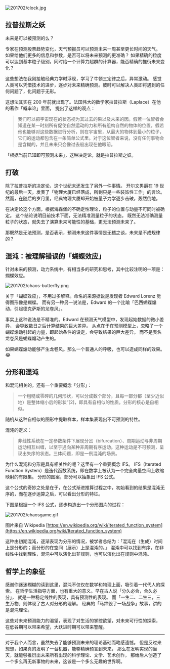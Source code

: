 

![201702/clock.jpg](https://e25ba8-log4d-c.dijingchao.com/upload_dropbox/201702/clock.jpg)

## 拉普拉斯之妖

未来是可以被预测的么？

专家在预测股票趋势变化，天气预报员可以预测未来一周甚至更长时间的天气。
如果给他们更多的信息和参数，是否可以将未来预测的更准确？
如果精确的粒度可以达到基本粒子级别，同时给一个计算力超群的计算器，能否精确的推衍未来变化？

<!-- more -->

这些想法在我刚接触经典力学时浮现，学习了牛顿三定律之后，异常激动。
感觉人类可以凭借技术的进步，逐步对未来精确预测。彼时可以解决人类即将遇到的任何问题了，化问题于无形。

这想法其实在 200 年前就出现了。法国伟大的数学家拉普拉斯（Laplace）在他的著作「概率论」里面，
提出了这样的观点：

>   我们可以把宇宙现在的状态视为其过去的果以及未来的因。假若一位智者会知道在某一时刻所有促使自然运动的力和所有组构自然的物体的位置，假若他也能够对这些数据进行分析，则在宇宙里，从最大的物体到最小的粒子，它们的运动都包含在一条简单公式里。对于这位智者来说，没有任何事物会是含糊的，并且未来只会像过去般出现在他眼前。

「根据当前已知即可预测未来」，这种决定论，就是拉普拉斯之妖。

## 打破

除了拉普拉斯的决定论，这个世纪末还发生了另外一件事情。
开尔文男爵在 19 世纪的最后一天，发表了「物理大厦已经落成，所剩只是一些装饰性工作」的言论。
然而，在随后的岁月里，经典物理大厦却开始被量子力学逐步击破，轰然倒地。

在决定论这个方面，根据海森堡的不确定性理论，粒子的位置与动量不可同时被确定。
这个结论说明目前技术下面，无法精准测量粒子的状态。
既然无法准确测量粒子的状态，就失去了演算未来可能性的基础，更无法预测未来了。

那既然是无法预测，是否表示，预测未来这件事情是无稽之谈，未来是不成规律的？


## 混沌：被理解错误的「蝴蝶效应」

针对未来的预测，动力系统中，有相当多的研究和思考，其中比较注明的一项是：蝴蝶效应。

![201702/chaos-butterfly.png](https://e25ba8-log4d-c.dijingchao.com/upload_dropbox/201702/chaos-butterfly_400.png)

关于「蝴蝶效应」，不用过多解释。命名的来源据说是发现者 Edward Lorenz 觉得图形像是蝴蝶。
而有另一种另一说法是，Edward 的一个比喻「巴西蝴蝶煽动，引起德克萨斯的龙卷风」。

事实上这种说法是不精准的。Edward 在预测天气模型中，发现起始数据的微小差异，
会导致数日之后计算结果的巨大差异。
从点在于在预测模型上，忽略了一个蝴蝶煽动引起的力量，即起始条件的设定，会导致结果的巨大差异。
而不是表名龙卷风是蝴蝶煽动产生的。

如果蝴蝶煽动能够产生龙卷风。那么一个普通人的呼吸，也可以造成同样的效果。😂


## 分形和混沌

和混沌相关的，还有一个重要概念「分形」：

>   一个粗糙或零碎的几何形状，可以分成数个部分，且每一部分都（至少近似地）是整体缩小后的形状”[2]，即具有自相似的性质。分形的核心是自相似。

随机从这种自相似的图形中提取样本，样本集表现出不可预测的特性。

混沌的定义：

>   非线性系统在一定参数条件下展现分岔（bifurcation）、周期运动与非周期运动相互纠缠，以至于通向某种非周期有序运动。这种运动是不可预测，呈现出失序的状态。三体问题，即是一例混沌的场景。

为什么混沌和分形是具有相关性的呢？这里有一个重要概念 IFS。
IFS（Iterated Function System）是迭代函数系统，即在数学上被认为一个完全向量空间上收缩映射的有限集。
分形的图案，部分可以抽象出 IFS 公式。

这个公式的奇妙之处是在于，在公式渐进推算过程之中，初始看到的结果是混沌无序的，而在逐步运算之后，可以看出分形的特征。

下图是根据一个 IFS 公式，逐步构造出一个分形图片的过程：

![201702/chaosgame.gif](https://e25ba8-log4d-c.dijingchao.com/upload_dropbox/201702/chaosgame.gif)

图片来自 Wikipedia [https://en.wikipedia.org/wiki/Iterated_function_system](https://en.wikipedia.org/wiki/Iterated_function_system)

这种由初期混沌，逐渐表现为分形的情况，被学者总结为：「混沌在（生成）时间上是分形的；而分形的在空间（展示）上是混沌的。」
混沌中可以找到有序，在非线性中找到理性，混沌中可以演化出非规则，也可以演化出在规则中混沌。


## 哲学上的象征

感谢你迷迷糊糊的读到这里，混沌不仅仅在数学和物理上面，吸引着一代代人的探索。
在哲学生活指导方面，也有重大的意义。早在古人说「分久必合，合久必分」，
就是一种稳定线性的表现，具有预测性的表现。
而「一生二、二生三，三生万物」则体现了古人对分形的理解。
经典的「马蹄毁了一场战争」故事，讲的是混沌理论。

这些对未来预测能力的渴望，表现了对生活的掌控欲望，对未来可行性的探索，
在低谷期可以带来希望，大跃进时期可以带来警醒。

----

对于我个人而言，虽然失去了能够预测未来的理论基础而略感遗憾。
但是反过来想想，如果真的发明了一台机器，能够精确预言到未来，
那么在发明实现的当天，就能够推衍出未来所有出现的科学理论、文学、艺术创作，
那给后人创造了一个多么再无新事物的未来，这该是一个多么无趣的世界啊。

